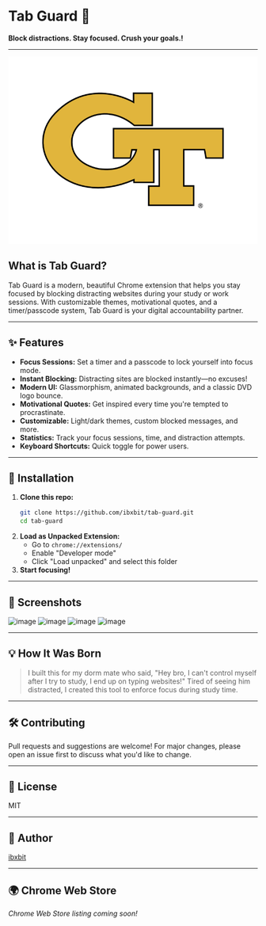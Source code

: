  # Tab Guard 🔐 
 
**Block distractions. Stay focused. Crush your goals.!**  
           
---             
             
![Tab Guard Logo](assets/tab-guard-logo.png)        
     
## What is Tab Guard?  
Tab Guard is a modern, beautiful Chrome extension that helps you stay focused by blocking distracting websites during your study or work sessions. With customizable themes, motivational quotes, and a timer/passcode system, Tab Guard is your digital accountability partner.         
                         
---                                    
                                             
## ✨ Features                                        
- **Focus Sessions:** Set a timer and a passcode to lock yourself into focus mode.                                       
- **Instant Blocking:** Distracting sites are blocked instantly—no excuses!                                   
- **Modern UI:** Glassmorphism, animated backgrounds, and a classic DVD logo bounce.        
- **Motivational Quotes:** Get inspired every time you're tempted to procrastinate.    
- **Customizable:** Light/dark themes, custom blocked messages, and more.                            
- **Statistics:** Track your focus sessions, time, and distraction attempts.                               
- **Keyboard Shortcuts:** Quick toggle for power users.                 
                      
---             
 
              
          
## 🚀 Installation   
1. **Clone this repo:**     
   ```bash
   git clone https://github.com/ibxbit/tab-guard.git    
   cd tab-guard  
   ```
2. **Load as Unpacked Extension:**
   - Go to `chrome://extensions/`
   - Enable "Developer mode"
   - Click "Load unpacked" and select this folder
3. **Start focusing!**

---

## 📸 Screenshots
![image](https://github.com/user-attachments/assets/d269cbd9-06c6-4d85-9636-560894b2640a) 
![image](https://github.com/user-attachments/assets/e1bd22b3-7dbb-46cf-97c1-4cc4371e3e4e)
![image](https://github.com/user-attachments/assets/ca94637d-2216-4274-9c1f-cb78446b0737)
![image](https://github.com/user-attachments/assets/dcd55868-e5d7-4c89-a6cb-915745d6d231)



---

## 💡 How It Was Born
> I built this for my dorm mate who said, "Hey bro, I can't control myself after I try to study, I end up on typing websites!" Tired of seeing him distracted, I created this tool to enforce focus during study time.

--- 

## 🛠️ Contributing 
Pull requests and suggestions are welcome! For major changes, please open an issue first to discuss what you'd like to change.

---

## 📄 License
MIT

---

## 👤 Author
[ibxbit](https://github.com/ibxbit)

---

## 🌍 Chrome Web Store
_Chrome Web Store listing coming soon!_
